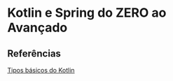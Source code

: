 # Kotlin e Spring do ZERO ao Avançado

## Referências

[Tipos básicos do Kotlin](https://kotlinlang.org/docs/basic-types.html)